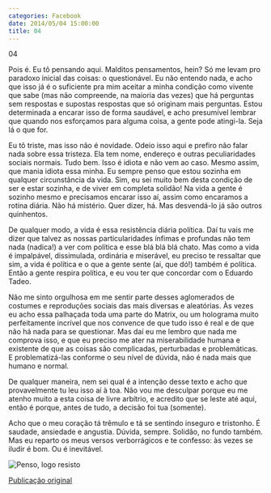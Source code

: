 ```yaml
---
categories: Facebook
date: 2014/05/04 15:00:00
title: 04
---
```


04

Pois é. Eu tô pensando aqui. Malditos pensamentos, hein? Só me levam pro paradoxo inicial das coisas: o questionável. Eu não entendo nada, e acho que isso já é o suficiente pra mim aceitar a minha condição como vivente que sabe (mas não compreende, na maioria das vezes) que há perguntas sem respostas e supostas respostas que só originam mais perguntas. Estou determinada a encarar isso de forma saudável, e acho presumível lembrar que quando nos esforçamos para alguma coisa, a gente pode atingi-la. Seja lá o que for.

Eu tô triste, mas isso não é novidade. Odeio isso aqui e prefiro não falar nada sobre essa tristeza. Ela tem nome, endereço e outras peculiaridades sociais normais. Tudo bem. Isso é idiota e não vem ao caso.
Mesmo assim, que mania idiota essa minha. Eu sempre penso que estou sozinha em qualquer circunstância da vida. Sim, eu sei muito bem desta condição de ser e estar sozinha, e de viver em completa solidão! Na vida a gente é sozinho mesmo e precisamos encarar isso aí, assim como encaramos a rotina diária. Não há mistério. Quer dizer, há. Mas desvendá-lo já são outros quinhentos.

De qualquer modo, a vida é essa resistência diária política. Daí tu vais me dizer que talvez as nossas particularidades ínfimas e profundas não tem nada (nadica!) a ver com política e esse blá blá blá chato. Mas como a vida é impalpável, dissimulada, ordinária e miserável, eu preciso te ressaltar que sim, a vida é política e o que a gente sente (ai, que dó!) também é política. Então a gente respira política, e eu vou ter que concordar com o Eduardo Tadeo.

Não me sinto orgulhosa em me sentir parte desses aglomerados de costumes e reproduções sociais das mais diversas e aleatórias. Às vezes eu acho essa palhaçada toda uma parte do Matrix, ou um holograma muito perfeitamente incrível que nos convence de que tudo isso é real e de que não há nada para se questionar. Mas daí eu me lembro que nada me comprova isso, e que eu preciso me ater na miserabilidade humana e existente de que as coisas são complicadas, perturbadas e problemáticas. E problematizá-las conforme o seu nível de dúvida, não é nada mais que humano e normal.

De qualquer maneira, nem sei qual é a intenção desse texto e acho que provavelmente tu leu isso aí à toa. Não vou me desculpar porque eu me atenho muito a esta coisa de livre arbítrio, e acredito que se leste até aqui, então é porque, antes de tudo, a decisão foi tua (somente).

Acho que o meu coração tá trêmulo e tá se sentindo inseguro e tristonho. É saudade, ansiedade e angustia. Dúvida, sempre. Solidão, no fundo também. Mas eu reparto os meus versos verborrágicos e te confesso: às vezes se iludir é bom. Ou é inevitável.

![Penso, logo resisto][1]

[Publicação original](https://www.facebook.com/photo.php?fbid=1419532848317079&set=a.1418042228466141.1073741828.1418031755133855)

[1]: ../../img/10310626_1419532848317079_5980305426727206686_n.png

